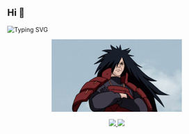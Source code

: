 ## Hi 👋
![Typing SVG](https://readme-typing-svg.demolab.com/?lines=Hi+oy+ni+kaon+na+ka?&center=true&size=20)

<div align="center">
  <img src="https://github.com/JonardPasilan/JonardPasilan/blob/main/download.gif?raw=true" width="300">
</div>

<p align="center">
  <a href="https://www.facebook.com/share/18f795BYcA/">
    <img src="https://img.shields.io/badge/Facebook-%231877F2.svg?style=for-the-badge&logo=facebook&logoColor=white">
  </a>
  <a href="https://www.instagram.com/https.jonard?igsh=MTY3cXZlb3QzZ2NpNQ==">
    <img src="https://img.shields.io/badge/Instagram-%23E4405F.svg?style=for-the-badge&logo=instagram&logoColor=white">
  </a>
</p>



